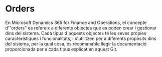 # Orders
En Microsoft Dynamics 365 for Finance and Operations, el concepte d'"orders" es refereix a diferents objectes que es poden
crear i gestionar dins del sistema. Cada tipus d'aquests objectes té les seves pròpies característiques i funcionalitats,
i s'utilitzen per a diferents propòsits dins del sistema, per la qual cosa, és recomanable llegir la documentació
proporcionada per a cada tipus explicat en aquest Git.
